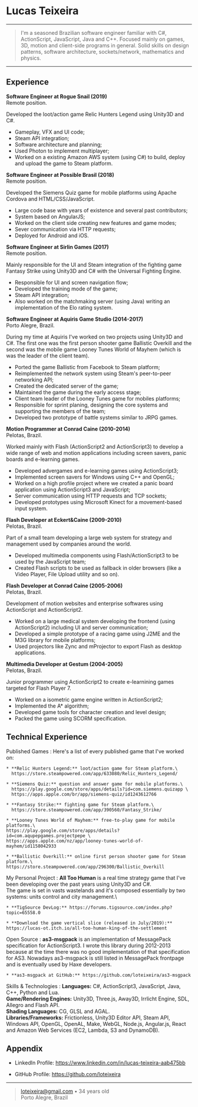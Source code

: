 Lucas Teixeira
==============

----

> I'm a seasoned Brazilian software engineer familiar with C#, ActionScript, JavaScript, Java and C++.
> Focused mainly on games, 3D, motion and client-side programs in general.
> Solid skills on design patterns, software architecture, sockets/network, mathematics and physics.

----


Experience
----------

**Software Engineer at Rogue Snail (2019)**\
Remote position.

Developed the loot/action game Relic Hunters Legend using Unity3D and C#.

* Gameplay, VFX and UI code;
* Steam API integration;
* Software architecture and planning;
* Used Photon to implement multiplayer;
* Worked on a existing Amazon AWS system (using C#) to build, deploy and upload the game to Steam platform.

**Software Engineer at Possible Brasil (2018)**\
Remote position.

Developed the Siemens Quiz game for mobile platforms using Apache Cordova and HTML/CSS/JavaScript.

* Large code base with years of existence and several past contributors;
* System based on AngularJS;
* Worked on the client side creating new features and game modes;
* Sever communication via HTTP requests;
* Deployed for Android and iOS.

**Software Engineer at Sirlin Games (2017)**\
Remote position.

Mainly responsible for the UI and Steam integration of the fighting game Fantasy Strike using Unity3D and C# with the Universal Fighting Engine.

* Responsible for UI and screen navigation flow;
* Developed the training mode of the game;
* Steam API integration;
* Also worked on the matchmaking server (using Java) writing an implementation of the Elo rating system.

**Software Engineer at Aquiris Game Studio (2014-2017)**\
Porto Alegre, Brazil.

During my time at Aquiris I've worked on two projects using Unity3D and C#. The first one was the first person shooter game Ballistic Overkill and the second was the mobile game Looney Tunes World of Mayhem (which is was the leader of the client team).

* Ported the game Ballistic from Facebook to Steam platform;
* Reimplemented the network system using Steam's peer-to-peer networking API;
* Created the dedicated server of the game;
* Maintained the game during the early access stage;
* Client team leader of the Looney Tunes game for mobiles platforms;
* Responsible for sprint planing, designing the core systems and supporting the members of the team;
* Developed two prototype of battle systems similar to JRPG games.

**Motion Programmer at Conrad Caine (2010-2014)**\
Pelotas, Brazil.

Worked mainly with Flash (ActionScript2 and ActionScript3) to develop a wide range of web and motion applications including screen savers, panic boards and e-learning games.

* Developed advergames and e-learning games using ActionScript3;
* Implemented screen savers for Windows using C++ and OpenGL;
* Worked on a high profile project where we created a panic board application using ActionScript3 and JavaScript;
* Server communication using HTTP requests and TCP sockets;
* Developed prototypes using Microsoft Kinect for a movement-based input system.

**Flash Developer at Eckert&Caine (2009-2010)**\
Pelotas, Brazil.

Part of a small team developing a large web system for strategy and management used by companies around the world.

* Developed multimedia components using Flash/ActionScript3 to be used by the JavaScript team;
* Created Flash scripts to be used as fallback in older browsers (like a Video Player, File Upload utility and so on).

**Flash Developer at Conrad Caine (2005-2006)**\
Pelotas, Brazil.

Development of motion websites and enterprise softwares using ActionScript and ActionScript2.

* Worked on a large medical system developing the frontend (using ActionScript2) including UI and server communication;
* Developed a simple prototype of a racing game using J2ME and the M3G library for mobile platforms;
* Used projectors like Zync and mProjector to export Flash as desktop applications.

**Multimedia Developer at Gestum (2004-2005)**\
Pelotas, Brazil.

Junior programmer using ActionScript2 to create e-learnining games targeted for Flash Player 7.

* Worked on a isometric game engine written in ActionScript2;
* Implemented the A* algorithm;
* Developed game tools for character creation and level design;
* Packed the game using SCORM specification.

Technical Experience
--------------------

Published Games
:   Here's a list of every published game that I've worked on:

    * **Relic Hunters Legend:** loot/action game for Steam platform.\
      https://store.steampowered.com/app/633080/Relic_Hunters_Legend/
	  
    * **Siemens Quiz:** question and answer game for mobile platforms.\
	  https://play.google.com/store/apps/details?id=com.siemens.quizapp \
	  https://apps.apple.com/br/app/siemens-quiz/id1243612766

	* **Fantasy Strike:** fighting game for Steam platform.\
	  https://store.steampowered.com/app/390560/Fantasy_Strike/
	  
	* **Looney Tunes World of Mayhem:** free-to-play game for mobile platforms.\
	https://play.google.com/store/apps/details?id=com.aqupepgames.projectpepe \
	https://apps.apple.com/nz/app/looney-tunes-world-of-mayhem/id1158042933
	
	* **Ballistic Overkill:** online first person shooter game for Steam platform.\
	https://store.steampowered.com/app/296300/Ballistic_Overkill
	  
My Personal Project
:   **All Too Human** is a real time strategy game that I've been developing over the past years using Unity3D and C#.\
    The game is set in vasts wastelands and it's composed essentially by two systems: units control and city management.\
	 
	* **TigSource DevLog:** https://forums.tigsource.com/index.php?topic=65558.0

	* **Download the game vertical slice (released in July/2019):** https://lucas-ot.itch.io/all-too-human-king-of-the-settlement
	  
Open Source
:   **as3-msgpack** is an implementation of MessagePack specification for ActionScript3.
    I wrote this library during 2012-2013 because at the time there was no good implementation of that specification for AS3.
	Nowadays as3-msgpack is still listed in MessagePack frontpage and is eventually used by Haxe developers.
	
	* **as3-msgpack at GitHub:** https://github.com/loteixeira/as3-msgpack

Skills & Technologies
:   **Languages:** C#, ActionScript3, JavaScript, Java, C++, Python and Lua.\
    **Game/Rendering Engines:** Unity3D, Three.js, Away3D, Irrlicht Engine, SDL, Allegro and Flash API.\
	**Shading Languages:** CG, GLSL and AGAL.\
	**Libraries/Frameworks:** Frictionless, Unity3D Editor API, Steam API, Windows API, OpenGL, OpenAL, Make, WebGL, Node.js, Angular.js, React and Amazon Web Services (EC2, Lambda, S3 and DynamoDB).

Appendix
--------

* LinkedIn Profile: https://www.linkedin.com/in/lucas-teixeira-aab475bb

* GitHub Profile: https://github.com/loteixeira

----

> <loteixeira@gmail.com> • 34 years old\
> Porto Alegre, Brazil

